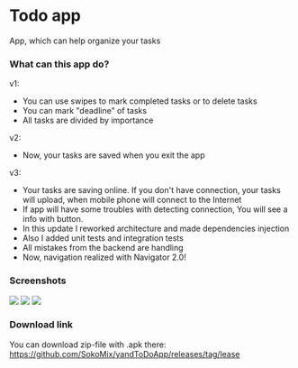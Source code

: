 # Todo app

App, which can help organize your tasks

### What can this app do?
v1:
- You can use swipes to mark completed tasks or to delete tasks
- You can mark "deadline" of tasks
- All tasks are divided by importance

v2:

- Now, your tasks are saved when you exit the app

v3:

- Your tasks are saving online. If you don't have connection, your tasks will upload, when mobile phone will connect to the Internet
- If app will have some troubles with detecting connection, You will see a info with button.
- In this update I reworked architecture and made dependencies injection
- Also I added unit tests and integration tests
- All mistakes from the backend are handling
- Now, navigation realized with Navigator 2.0!

### Screenshots

<image src = "screenshots/scr1.jpeg">
<image src = "screenshots/scr2.jpeg">
<image src = "screenshots/scr3.jpeg">

### Download link

You can download zip-file with .apk there: https://github.com/SokoMix/yandToDoApp/releases/tag/lease
